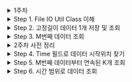 <details>
<summary>1주차 </summary>
<div markdown="1">

**기본 지식**

- DataInput/DataOutput
  - Java에서 primitive type, String을 바이트 스트림으로 변환하여 입출력
  - FilterOutputStream을 상속받는 DataInputStream, DataOutputStream 클래스를 사용하면 추가 기능을 사용할 수 있다.


- DataOutputStream, ByteArrayOutputStream, FileOutputStream

|구분|특징|기타|
|----|----|---|
|DataOutputStream|기본 자료형 및 String을 바이너리 코드로 쓸 때 사용 |기본 자료형, String -> 파일|
|ByteArrayOutputStream|바이트 배열 메모리 버퍼에 데이터를 쓴다. 메모리 버퍼를 사용하기 때문에 파일이 아닌 바이트 배열에 데이터를 쓸 수 있다.|이미지, 바이너리 데이터 -> 바이트 배열|
|FileOutputStream|파일에 대한 FileDescriptor를 열어서 파일에 바이트 스트림으로 데이터를 쓸 수 있다.|파일에 데이터|


- RandomAccessFile
  - 파일의 원하는 위치로 이동(`seek()`)해서 데이터를 읽고 쓸 수 있다.
  - ThreadSafe하지 않다.
  - 모드
    - r : 읽기 전용
    - rw : 읽고 쓰기
    - rws : 읽고 쓰기 모드로 파일을 열고, 변경 사항은 파일과 동기화
    - rwd : 읽고 쓰기 모드로 파일을 열고, 변경 사항은 파일의 데이터 부분에 대해서만 동기화

</div>
</details>

<details>
<summary>Step 1. File IO Util Class 이해</summary>
<div markdown="1">

**요구 사항** 

- File IO Util Class에 대한 이해
- API를 통한 File DB의 저장 및 조회에 대한 이해

**결과**

- File IO Util Class

  - ByteWriter
    - 여러 타입을 각 크기에 맞는 바이트 배열로 반환
    - 비트 연산자를 통한 각 배열 값 할당
    - & 0xFF, 형변환을 통한 unsigned 
    - String은 headerArray를 추가하여 바이트배열 길이 포함
  - DataWriter
    - 필드
      - int written : 입력된 바이트 수 추가
      - ByteArrayOutputStream bout :
      - DataOutput inner : 
    - 생성
      - 생성자 (private)
      - 팩토리 메서드
        - typeOfByteArray : ByteArrayOutput과 DataOutputStream을 사용
        - typeOfRandomAccessFile(RandomAccessFile file) : DataOutput에 RandomAccessFile 사용
    - 메서드
      - DataOutput에 값을 추가하는 메서드
      - ByteWriter에 의존

  - DataReader
    - 필드
      - int offset : custom buffer의 현재 위치
      - DataInputStream din
        - parameter
          - byte[] : parameter로 받은 byte 배열의 DataInputStream(BufferedInputStream(ByteArrayInputStream))
          - RandomAccessFile file : null
      - DataInput inner
        - parameter
          - Byte[] : 위에서 선언한 DataInputStream
          - RandomAccessFile file : file
    - 메서드
      - 바이트 배열의 값을 읽으면서, 해당 크기만큼 offset 추가
      - readString
        - header값을 읽기 위해 readInt 후 readBlob
        - String의 길이만큼 읽고 byte배열 return
        - 길이가 0일 경우 EMPTY("") return
  - FileReader
    - 4바이트 단위로 파일을 읽어오거나, 지정한 길이 만큼 읽어온다
    - 버프 최대 크기 4KB
  - FileWriter
    - File, byte[], boolean append를 인자로 갖는다
    - File이 없으면 canonical path를 생성하여, 파일을 생성
    - append를 true로 지정하면 파일을 이어서 작성

</div>
</details>

<details>
<summary>Step 2. 고정길이 데이터 1개 저장 및 조회</summary>
<div markdown="1">

**요구 사항**
- 컬럼에 맞는 데이터 클래스를 정의하고, 클래스에 정보를 Write, Read하는 API 작성

**결과**

> 1. 에이전트에서 보내는 데이터 클래스 생성
- 같은 타입의 parameter가 있어 작성 시 실수를 방지하기 위해 dto를 parameter로 넘김
  - long : projectCode, time
  - int : agentId, status
- test code 작성을 위한 All Args constructor 추가
  - AbstractPackDTO에도 AllArgsConstructor 추가 (protected)

> 2. 파일이 없을 때 FileNotFoundException이 발생하는 것을 ExceptionHandler로 처리
- Response 시 결과에 맞는 응답을 내려주기 위해 ResponseMessage interface 생성
  - ErrorMessage 등 추후 추가 예정
  - 응답 메시지 관리용 enum MessageCode 추가
- 3번의 FileLoader에서 IOException 발생 시 catch하여 `FileLoadException(custom exception)` throw 
  
> 3. Repository에서 File 조회시 발생하는 중복 코드 처리
- io.whatap.repository.FileRepository

> 4. 새로운 db 파일 (log-request.db) 생성
- 기존 db 파일에 저장되는 데이터와 길이가 다르기 때문에 별도 파일에 데이터 저장

> 5. 테스트 코드 추가
   - 에이전트에서 와탭 서버로 전송되는 객체 <-> byte[] 변환 테스트
</div>
</details>

<details>
<summary>Step 3. M번째 데이터 조회</summary>
<div markdown="1">

**요구 사항**
- 샘플데이터와 같은 포멧의 데이터가 여러 개 저장되어 있을 때, 특정 순서의 데이터 조회

**결과**
- 고정 길이 구하기
  - AbstractPack 자식 클래스의 고정 길이를 구하여 byte[]을 생성해주는 ByteArrayProvider 생성
- 특정 순서의 데이터 조회
  - file.seek()
    - parameter : `생성된 바이트 배열의 길이 * 특정순서(index)`
  - file.readFully()
    - 고정 길이만큼 데이터 읽기를 시도
    - read()를 사용하면 파일 끝에 도달하면 -1이 return
    - readFully()는 EOFException 발생
    - 데이터를 고정 길이만큼 읽지 못하고, -1이 발생하면 의도치 않은 객체가 생성될 수 있으므로 readFully() 사용

---

</div>
</details>

<details>
<summary>2주차 사전 정리</summary>
<div markdown="1">

## TODO

- BinarySearch 최적화
- 피드백 반영

|                      |     RandomAccessFile     | vs.  |                         FileChannel                          |
| :------------------: | :----------------------: | :--: | :----------------------------------------------------------: |
|    특정 위치 접근    | random하게 접근 (seek()) |  >   | FileChannel -> FileChannelImpl -> IOUtils -> FileDispatcherImpl -> native method (절대 위치로 읽어온다) |
|  데이터 전송 (횟수)  |  1바이트 * 데이터 크기   |  <   |                            버퍼링                            |
|      IO (횟수)       |  1바이트 * 데이터 크기   |  <   |                             1번                              |
| 데이터 읽어오는 방법 |   jvm - os (byte[] 등)   |  <   | DirectBuffer 가능 (FileChannelImpl에서 NativeThread를 추가해서 초과 시 2배로, 최초 NativeThreadSet : 2개) |
|      대용량처리      |                          |  <   |                         block, chunk                         |

- RandomAccessFile이 데이터 탐색 시 random하게 접근하는데에 최적화된 클래스이고, position은 비교적 크기가 작은 데이터이므로  RandomAccessFile 선택

- RandomAccessFile : 단일 데이터 조회, position (index)
- FileChannel : 여러 개 데이터 조회

### Step4. 시간으로 고정길이 데이터 1개의 position 조회하기

- **프로세스**
  - RandomAccesFile에서 binarySearch를 통해 데이터 position 찾기

    - 데이터가 존재할 때 : return

    - 데이터가 존재하지 않을 때
      - 특정 값을 전달 : `-1` 등을 전달해주면 정상처리된 줄 알고 해당 값을 사용하는 다른 프로세스에서 에러 발생 가능
      - **빈 값을 전달 : Optional을 통한 처리 가능**

    - IOException, EOFException이 발생했을 때

### Step5. 고정길이 데이터 M번째부터 연속된 K개 조회하기

- 최대 1024개로 제한, 설정된 ByteBufferPool의 사이즈로 수정 가능

- **프로세스**

  - RandomAccesFile에서 binarySearch를 통해 데이터 position 찾기 (Step4의 메소드 재사용)

    - 데이터가 존재할 때

      - ```
        do {
        	seek(position);
        	readFully(long size byte);
        	position += dataFixedSize;
        	n--;
        } while (n > 0)
        ```

      - 중간에 EOF 등이 발생했을 때는 log로 찍고, 지금까지 저장한 데이터만 return

    - 데이터가 존재하지 않을 때

    - EOF Exception이 발생했을 때 

      - 중간에 EOF 등이 발생했을 때는 log로 찍고, 지금까지 저장한 데이터만 return

**시작점(position)을 찾을 때는 RandomAccessFile**

**인덱스를 받아와서 여러 값을 동시에 읽으려면 pointer를 이동, 읽기를 하는 RandomAccessFile이 아닌 FileChannel을 통해 비동기로 한 번에 다 읽어 오기**



Step3에서 사용한 고정 길이 데이터 1개 조회하는 거 -> 몇 번 째 데이터인지 알고 있어야한다.\

- 메소드

  1. 데이터의 position을 return 해주는 메소드

  2. FileChannel을 통해 절대 위치에 데이터를 write하는 메소드

     - 1번 메소드를 사용하고 있어도 position에 관계 없이 절대 위치에 write 할 수 있으므로 처리 가능

     - #### readBytesAt은 channel을 사용하자.

  3. 데이터 길이를 효율적으로 읽어 들일 수 있는 방법

     1. ByteArrayProvider : 데이터가 변경되면 이전 데이터를 읽어올 때 충돌 발생

     2. 데이터를 저장할 때 메타데이터도 같이 저장

        1. 데이터 제일 앞에 메타데이터 삽입

           - 문제점

             1. Channel을 사용하면 ByteBuffer를 매번 생성
                - 해결 가능 여부 : ByteBuffer.slice()로 할당해놓은 버퍼 사용? 

             2. 메타데이터 저장으로 용량 증가
                - 32byte + 알파

             3. `기존 데이터에 메타데이터가 없을 경우?`

        2. 파일의 0번 라인에 저장해서 파일 분할?

           - 문제점
             - 기존 로직에 영향을 미칠 수 있음

- 현재 문제점

  - **FileReader**
    - ByteBuffer에서 byte를 읽어올 때 byteBuffer.limit으로 크기를 지정하는데 객체 별 크기를 지정해주어야함
    - 어떤 클래스를 몇 개 가져올 지 추가해주어야 할 듯
    - **DTO로 해결**

### Step6. 시간 범위에 맞는 데이터 조회

- 시간 범위를 현재까지로 validation

</div>
</details>

<details>
<summary>Step 4. Time 필드로 데이터 시작위치 찾기</summary>
<div markdown="1">

**요구 사항**
- Time 필드를 기준으로 오름차순 되어 정렬되어 있는 데이터를 `Time 값`을 통해 효율적으로 찾기
- Binary Search 사용

**결과**
- Controller
  - unixTime을 사용하므로 path variable 값에 대한 validation 설정
    - 조회 기준 현재 값 이전의 날짜만 조회 가능 

- Service
  - FileService에서 BinarySearchSupport 객체를 생성
  - BinarySearchSupport
    - `특정 필드를 통해 읽을 때 binarySearch를 통해 데이터를 읽을 수 있는 클래스`
    - RandomAccessFile, byteLength(객체 1개당 데이터 크기)를 인자로 받는다.
      - 팩토리 메소드 사용해서, 생성자에서 RAF 길이 조회 시 exception 발생 시 throw
        - IO 클래스 접근 시 exception 발생하면 controller 전달
    - getPosition() 메소드 통해서 binarySearch
      - 데이터를 못찾을 시 controller 전달
    - position return 받으면 해당 위치부터 데이터의 고정 크기만큼 readFully
        
</div>
</details>

<details>
<summary>Step 5. M번째 데이터부터 연속된 K개 조회</summary>
<div markdown="1">

**요구 사항**
- 고정 길이 데이터 N개 조회
- M번째 데이터부터 연속된 K개 조회

**결과**
- Controller
  - parameter로 시작 index와 개수 count를 받는다.
  - 최대 조회 수 validation
    - 한 번에 많은 수의 데이터 요청 OOM 방지

- Service
  - IndexQueryDTO
    - M번째부터 연속된 K개를 조회
      - 해당 position부터 `고정된 크기 * 조회하려는 데이터 개수` 만큼 읽어오도록 구현
    - Reader에 데이터를 넘기기 전에 데이터의 고정된 크기, startIndex, count를 가진 query객체 생성
      - 추후 다른 고정 크기 데이터가 생겼을 때 팩토리 메서드 추가 등 반복 코드 감소
  - FixedLengthReader
    - `특정 포지션, 인덱스를 통해 고정 데이터를 읽을 수 있는 클래스`
    - readAllFromIndexTo
      - `인덱스와 바이트 크기`로 데이터의 첫 위치를 구하고
      - `개수`를 통해서 총 읽어올 바이트 크기를 구한다.
      - 데이터 여러 개를 읽어올 때는 FileChannel 통해서 DirectBuffer 사용
        - ByteBufferPool 클래스를 생성해서 미리 할당 후 사용 가능한 버퍼 조회
        - 찾지 못할 시 orElseGet() 통해서 재귀적으로 호출
          - orElse() 실행할 경우 데이터를 메소드가 추가적으로 실행된다.
        - Controller의 1024개와 버퍼 사이즈를 맞추어 두었음 (버퍼 32 * 1024)
          - 기존에 설정한 DirectBuffer 크기보다 데이터보다 요청한 데이터 수가 많을 때 underflow가 발생할 수 있으므로
          - 딱 맞는 크기의 바이트 배열 생성
</div>
</details>

<details>
<summary>Step 6. 시간 범위로 데이터 조회</summary>
<div markdown="1">

**요구 사항**
- 시계열 데이터를 통해 사이의 데이터 조회하기

**결과**
- Controller
  - path variable로 시간 받아오기

- Service
  - BinarySearchSupport
    - 이진 탐색을 할 때 최초에 중간에 있는 시간을 확인한다
    - 이 때 중간에 있는 시간 값을 저장해두고
      - 요청 시간의 크기에 따라 분기 처리
    - 조회 시작, 끝 시간이 모두 midTime보다 작으면 최대 탐색 구간을 midPosition으로 설정
    - 끝 시간은 최소 탐색 구간을 조회 시작 시간을 통해 얻은 위치부터 실행
  - 시작, 끝 시간의 파일 내 position을 구하여, 이 사이의 바이트 크기를 추출
  - 조회를 시작한 시간부터 해당 바이트만큼 읽어온다
</div>
</details>
